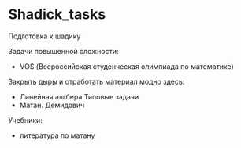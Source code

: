 # Shadick_tasks
Подготовка к шадику

Задачи повышенной сложности:
 - VOS (Всероссийская студенческая олимпиада по математике)
 
Закрыть дыры и отработать материал модно здесь:
 - Линейная алгбера Типовые задачи
 - Матан. Демидович
 
Учебники:
 - литература по матану
